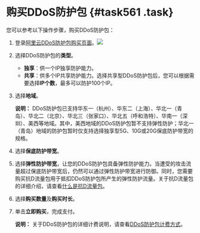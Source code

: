 # 购买DDoS防护包 {#task561 .task}

您可以参考以下操作步骤，购买DDoS防护包：

1.  登录[阿里云DDoS防护包购买页面](https://common-buy.aliyun.com/?commodityCode=ddosbgp#/buy)。![](http://static-aliyun-doc.oss-cn-hangzhou.aliyuncs.com/assets/img/79477/154711204334257_zh-CN.png)

  
2.  选择DDoS防护包的**类型**。 
    -    **独享**：供一个IP独享防护能力。
    -    **共享**：供多个IP共享防护能力。选择共享型DDoS防护包后，您可以根据需要选择**IP个数**，最多可以防护100个IP。
3.  选择**地域**。 

    **说明：** DDoS防护包已支持华东一（杭州）、华东二（上海）、华北一（青岛）、华北二（北京）、华北三（张家口）、华北五（呼和浩特）、华南一（深圳）、美西等地域。其中，美西地域的DDoS防护包暂不支持弹性防护；华北一（青岛）地域的防护包暂时仅支持选择独享型5G、10G或20G保底防护带宽的规格。

4.  选择**保底防护带宽**。 
5.  选择**弹性防护带宽**，让您的DDoS防护包具备弹性防护能力。当遭受的攻击流量超过保底防护带宽后，仍然可以通过弹性防护带宽进行防御。同时，您需要购买抗D流量包用于抵扣DDoS防护包所产生的弹性防护流量。关于抗D流量包的详细介绍，请查看[什么是抗D流量包](cn.zh-CN/DDoS防护包/产品简介/什么是抗D流量包.md#)。 
6.  选择**购买数量**及**购买时长**。 
7.  单击**立即购买**，完成支付。 

    **说明：** 关于DDoS防护包的详细计费说明，请查看[DDoS防护包计费方式](cn.zh-CN/DDoS防护包/产品定价/DDoS防护包计费方式.md#)。


